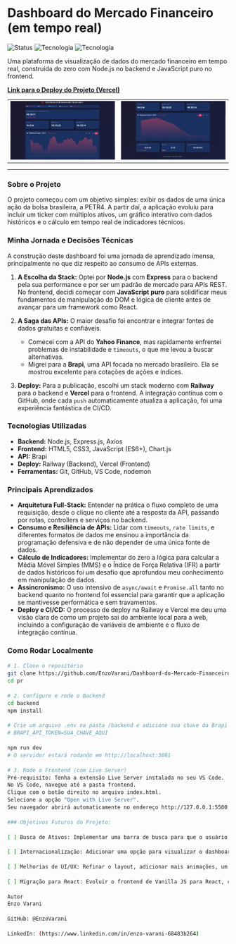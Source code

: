 # Dashboard do Mercado Financeiro (em tempo real)

![Status](https://img.shields.io/badge/status-versão%201.0-green)
![Tecnologia](https://img.shields.io/badge/backend-Node.js-blue)
![Tecnologia](https://img.shields.io/badge/frontend-JavaScript-yellow)

Uma plataforma de visualização de dados do mercado financeiro em tempo real, construída do zero com Node.js no backend e JavaScript puro no frontend.

**[Link para o Deploy do Projeto (Vercel)](https://coloque-seu-link-aqui.vercel.app)**

<table align="center">
  <tr>
    <td align="center">
      <img src="./docs/screenshot.png" width="500px">
    </td>
    <td align="center">      
      <img src="./docs/screenshot2.png" width="500px">
    </td>
  </tr>
</table>

---

### Sobre o Projeto

O projeto começou com um objetivo simples: exibir os dados de uma única ação da bolsa brasileira, a PETR4. A partir daí, a aplicação evoluiu para incluir um ticker com múltiplos ativos, um gráfico interativo com dados históricos e o cálculo em tempo real de indicadores técnicos.

### Minha Jornada e Decisões Técnicas

A construção deste dashboard foi uma jornada de aprendizado imensa, principalmente no que diz respeito ao consumo de APIs externas.

1.  **A Escolha da Stack:** Optei por **Node.js** com **Express** para o backend pela sua performance e por ser um padrão de mercado para APIs REST. No frontend, decidi começar com **JavaScript puro** para solidificar meus fundamentos de manipulação do DOM e lógica de cliente antes de avançar para um framework como React.

2.  **A Saga das APIs:** O maior desafio foi encontrar e integrar fontes de dados gratuitas e confiáveis.
    - Comecei com a API do **Yahoo Finance**, mas rapidamente enfrentei problemas de instabilidade e `timeouts`, o que me levou a buscar alternativas.
    - Migrei para a **Brapi**, uma API focada no mercado brasileiro. Ela se mostrou excelente para cotações de ações e índices.

3.  **Deploy:** Para a publicação, escolhi um stack moderno com **Railway** para o backend e **Vercel** para o frontend. A integração contínua com o GitHub, onde cada `push` automaticamente atualiza a aplicação, foi uma experiência fantástica de CI/CD.

### Tecnologias Utilizadas

-   **Backend:** Node.js, Express.js, Axios
-   **Frontend:** HTML5, CSS3, JavaScript (ES6+), Chart.js
-   **API:** Brapi
-   **Deploy:** Railway (Backend), Vercel (Frontend)
-   **Ferramentas:** Git, GitHub, VS Code, nodemon

### Principais Aprendizados

-   **Arquitetura Full-Stack:** Entender na prática o fluxo completo de uma requisição, desde o clique no cliente até a resposta da API, passando por rotas, controllers e serviços no backend.
-   **Consumo e Resiliência de APIs:** Lidar com `timeouts`, `rate limits`, e diferentes formatos de dados me ensinou a importância da programação defensiva e de não depender de uma única fonte de dados.
-   **Cálculo de Indicadores:** Implementar do zero a lógica para calcular a Média Móvel Simples (MMS) e o Índice de Força Relativa (IFR) a partir de dados históricos foi um desafio que aprofundou meu conhecimento em manipulação de dados.
-   **Assincronismo:** O uso intensivo de `async/await` e `Promise.all` tanto no backend quanto no frontend foi essencial para garantir que a aplicação se mantivesse performática e sem travamentos.
-   **Deploy e CI/CD:** O processo de deploy na Railway e Vercel me deu uma visão clara de como um projeto sai do ambiente local para a web, incluindo a configuração de variáveis de ambiente e o fluxo de integração contínua.

### Como Rodar Localmente

```bash
# 1. Clone o repositório
git clone https://github.com/EnzoVarani/Dashboard-do-Mercado-Financeiro
cd pr

# 2. Configure e rode o Backend
cd backend
npm install

# Crie um arquivo .env na pasta /backend e adicione sua chave da Brapi
# BRAPI_API_TOKEN=SUA_CHAVE_AQUI

npm run dev
# O servidor estará rodando em http://localhost:3001

# 3. Rode o Frontend (com Live Server)
Pré-requisito: Tenha a extensão Live Server instalada no seu VS Code.
No VS Code, navegue até a pasta frontend.
Clique com o botão direito no arquivo index.html.
Selecione a opção "Open with Live Server".
Seu navegador abrirá automaticamente no endereço http://127.0.0.1:5500 (ou uma porta similar) com o projeto funcionando.

### Objetivos Futuros do Projeto:

[ ] Busca de Ativos: Implementar uma barra de busca para que o usuário possa trocar o ativo principal (PETR4) por qualquer outra ação da B3.

[ ] Internacionalização: Adicionar uma opção para visualizar o dashboard em Inglês.

[ ] Melhorias de UI/UX: Refinar o layout, adicionar mais animações, um seletor de tema (light/dark) e tornar a interface mais responsiva para dispositivos móveis.

[ ] Migração para React: Evoluir o frontend de Vanilla JS para React, componentizando a aplicação e gerenciando o estado de forma mais eficiente.

Autor
Enzo Varani

GitHub: @EnzoVarani

LinkedIn: (https://www.linkedin.com/in/enzo-varani-68483b264)
